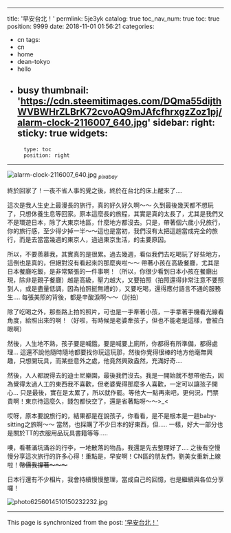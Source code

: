 
---
title: '早安台北！'
permlink: 5je3yk
catalog: true
toc_nav_num: true
toc: true
position: 9999
date: 2018-11-01 01:56:21
categories:
- cn
tags:
- cn
- home
- dean-tokyo
- hello
- busy
thumbnail: 'https://cdn.steemitimages.com/DQma55dijthWVBWHrZLBrK72cvoAQ9mJAfcfhrxgzZoz1pj/alarm-clock-2116007_640.jpg'
sidebar:
    right:
        sticky: true
widgets:
    -
        type: toc
        position: right
---


![alarm-clock-2116007_640.jpg](https://cdn.steemitimages.com/DQma55dijthWVBWHrZLBrK72cvoAQ9mJAfcfhrxgzZoz1pj/alarm-clock-2116007_640.jpg)
<sub>*pixabay*</sub>

終於回家了！一夜不省人事的覺之後，終於在台北的床上醒來了.... 

這次是我人生史上最漫長的旅行，真的好久好久啊～～ 久到最後幾天都不想玩了，只想休養生息等回家。原本這麼長的旅程，其實是真的太長了，尤其是我們又不是環遊日本，除了大東京地區，什麼地方都沒去。只是，帶著個六歲小兒旅行，你的旅行感，至少得少掉一半～～這也是當初，我們沒有太把這趟當成完全的旅行，而是去當當幾週的東京人，過過東京生活，的主要原因。

所以，不要羨慕我，其實真的是很累。過去幾週，看似我們去吃喝玩了好些地方，這倒也是真的，但絕對沒有看起來的那麼爽啦～～ 帶著小孩在高級餐廳，尤其是日本餐廳吃飯，是非常緊張的一件事啊！（所以，你很少看到日本小孩在餐廳出現，除非是親子餐廳）越是高級，壓力越大，又要拍照（拍照還得非常注意不要照到人，或是盡量低調，因為拍照挺無禮的），又要吃喝，還得應付語言不通的服務生.... 每張美照的背後，都是辛酸淚啊～～（討拍）

除了吃喝之外，那些路上拍的照片，可也是一手牽著小孩，一手拿著手機看光線看角度，給照出來的啊！（好啦，有時候是老婆牽孩子，但也不能老是這樣，會被白眼啊）

然後，人生地不熟，孩子要是喊餓，要是喊要上廁所，你都得有所準備，都得處理... 這還不說他隨時隨地都要找你玩這玩那，然後你覺得很棒的地方他毫無興趣，只想開玩具，而某些意外之處，他竟然興致盎然，充滿好奇....

然後，人人都說得去的迪士尼樂園，最後我們沒去。我是一開始就不想帶他去，因為覺得太過人工的東西我不喜歡，但老婆覺得那麼多人喜歡，一定可以讓孩子開心... 只是最後，實在是太累了，所以就作罷。等他大一點再來吧，更何況，門票貴啊！東京待這麼久，錢包都快空了，還是省著點呀～～>_<

哎呀，原本要說旅行的，結果都是在說孩子，你看看，是不是根本是一趟baby-sitting之旅啊～～ 當然，也採購了不少日本的好東西，但..... 一樣，好大一部分也是關於TT的衣服用品玩具書籍等等..... 

噢，看著滿坑滿谷的行李，一地散落的物品，我還是先去整理好了.... 之後有空慢慢分享這次旅行的許多心得！重點是，早安啊！CN區的朋友們，劉美女重新上線啦！<del>幣價我撐著～～～</del>

日本行還有不少相片，我會持續慢慢整理，當成自己的回憶，也是繼續與各位分享囉！

![photo6256014510150232232.jpg](https://ipfs.busy.org/ipfs/QmcHRZ7hJQECF9PKvALzBWvZoBcJcHxw4Qc91ZZuZTxuck)


- - -

This page is synchronized from the post: ['早安台北！'](https://steemit.com/@deanliu/5je3yk)
